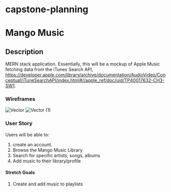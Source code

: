 # capstone-planning

# Mango Music

## Description
MERN stack application. Essentially, this will be a mockup of Apple Music fetching data from the iTunes Search API, https://developer.apple.com/library/archive/documentation/AudioVideo/Conceptual/iTuneSearchAPI/index.html#//apple_ref/doc/uid/TP40017632-CH3-SW1.

### Wireframes
![Vector](https://user-images.githubusercontent.com/102068506/172035415-893efbf5-49d4-4e09-831f-07ae61943f61.jpg)
![Vector (1)](https://user-images.githubusercontent.com/102068506/172035421-13467049-ef44-452e-8c9a-b1d8f0eabdd0.jpg)

### User Story
Users will be able to:
1.  create an account.
2. Browse the Mango Music Library
3. Search for specific artists, songs, albums
4. Add music to their library/profile

#### Stretch Goals
1. Create and add music to playlists
